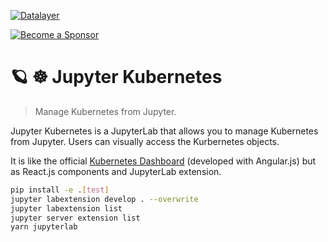 [![Datalayer](https://assets.datalayer.tech/datalayer-25.svg)](https://datalayer.io)

[![Become a Sponsor](https://img.shields.io/static/v1?label=Become%20a%20Sponsor&message=%E2%9D%A4&logo=GitHub&style=flat&color=1ABC9C)](https://github.com/sponsors/datalayer)

# 🪐 ☸️ Jupyter Kubernetes

> Manage Kubernetes from Jupyter.

Jupyter Kubernetes is a JupyterLab that allows you to manage Kubernetes from Jupyter. Users can visually access the Kurbernetes objects.

It is like the official [Kubernetes Dashboard](https://github.com/kubernetes/dashboard) (developed with Angular.js) but as React.js components and JupyterLab extension.

```bash
pip install -e .[test]
jupyter labextension develop . --overwrite
jupyter labextension list
jupyter server extension list
yarn jupyterlab
```
